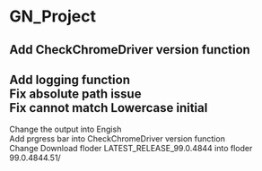 # GN_Project  
Add CheckChromeDriver version function  
------------------------------------------------------------- 
Add logging function  
Fix absolute path issue  
Fix cannot match Lowercase initial  
-------------------------------------------------------------
Change the output into Engish  
Add prgress bar into CheckChromeDriver version function  
Change Download floder LATEST_RELEASE_99.0.4844 into floder 99.0.4844.51/
